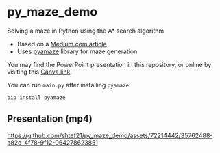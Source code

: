 # py_maze_demo
Solving a maze in Python using the A* search algorithm

- Based on a [Medium.com article](https://levelup.gitconnected.com/a-star-a-search-for-solving-a-maze-using-python-with-visualization-b0cae1c3ba92)
- Uses [pyamaze](https://github.com/MAN1986/pyamaze) library for maze generation

You may find the PowerPoint presentation in this repository,
or online by visiting this [Canva link](https://www.canva.com/design/DAFzlO6x9EQ/PrGBA7av_IjlakgPvtO_lA/view?utm_content=DAFzlO6x9EQ&utm_campaign=designshare&utm_medium=link&utm_source=editor).

You can run `main.py` after installing `pyamaze`:
```sh
pip install pyamaze
```

## Presentation (mp4)
https://github.com/shtef21/py_maze_demo/assets/72214442/35762488-a82d-4f78-9f12-064278623851

